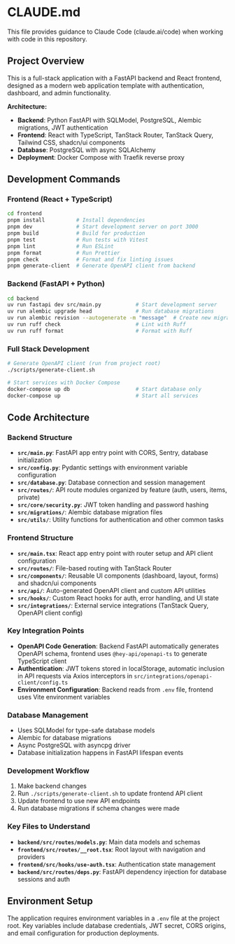# CLAUDE.md

This file provides guidance to Claude Code (claude.ai/code) when working with code in this repository.

## Project Overview

This is a full-stack application with a FastAPI backend and React frontend, designed as a modern web application template with authentication, dashboard, and admin functionality.

**Architecture:**
- **Backend**: Python FastAPI with SQLModel, PostgreSQL, Alembic migrations, JWT authentication
- **Frontend**: React with TypeScript, TanStack Router, TanStack Query, Tailwind CSS, shadcn/ui components
- **Database**: PostgreSQL with async SQLAlchemy
- **Deployment**: Docker Compose with Traefik reverse proxy

## Development Commands

### Frontend (React + TypeScript)
```bash
cd frontend
pnpm install          # Install dependencies
pnpm dev              # Start development server on port 3000
pnpm build            # Build for production
pnpm test             # Run tests with Vitest
pnpm lint             # Run ESLint
pnpm format           # Run Prettier
pnpm check            # Format and fix linting issues
pnpm generate-client  # Generate OpenAPI client from backend
```

### Backend (FastAPI + Python)
```bash
cd backend
uv run fastapi dev src/main.py           # Start development server
uv run alembic upgrade head              # Run database migrations
uv run alembic revision --autogenerate -m "message"  # Create new migration
uv run ruff check                        # Lint with Ruff
uv run ruff format                       # Format with Ruff
```

### Full Stack Development
```bash
# Generate OpenAPI client (run from project root)
./scripts/generate-client.sh

# Start services with Docker Compose
docker-compose up db                     # Start database only
docker-compose up                        # Start all services
```

## Code Architecture

### Backend Structure
- **`src/main.py`**: FastAPI app entry point with CORS, Sentry, database initialization
- **`src/config.py`**: Pydantic settings with environment variable configuration
- **`src/database.py`**: Database connection and session management
- **`src/routes/`**: API route modules organized by feature (auth, users, items, private)
- **`src/core/security.py`**: JWT token handling and password hashing
- **`src/migrations/`**: Alembic database migration files
- **`src/utils/`**: Utility functions for authentication and other common tasks

### Frontend Structure  
- **`src/main.tsx`**: React app entry point with router setup and API client configuration
- **`src/routes/`**: File-based routing with TanStack Router
- **`src/components/`**: Reusable UI components (dashboard, layout, forms) and shadcn/ui components
- **`src/api/`**: Auto-generated OpenAPI client and custom API utilities
- **`src/hooks/`**: Custom React hooks for auth, error handling, and UI state
- **`src/integrations/`**: External service integrations (TanStack Query, OpenAPI client config)

### Key Integration Points
- **OpenAPI Code Generation**: Backend FastAPI automatically generates OpenAPI schema, frontend uses `@hey-api/openapi-ts` to generate TypeScript client
- **Authentication**: JWT tokens stored in localStorage, automatic inclusion in API requests via Axios interceptors in `src/integrations/openapi-client/config.ts`
- **Environment Configuration**: Backend reads from `.env` file, frontend uses Vite environment variables

### Database Management
- Uses SQLModel for type-safe database models
- Alembic for database migrations
- Async PostgreSQL with asyncpg driver
- Database initialization happens in FastAPI lifespan events

### Development Workflow
1. Make backend changes
2. Run `./scripts/generate-client.sh` to update frontend API client
3. Update frontend to use new API endpoints
4. Run database migrations if schema changes were made

### Key Files to Understand
- **`backend/src/routes/models.py`**: Main data models and schemas
- **`frontend/src/routes/__root.tsx`**: Root layout with navigation and providers  
- **`frontend/src/hooks/use-auth.tsx`**: Authentication state management
- **`backend/src/routes/deps.py`**: FastAPI dependency injection for database sessions and auth

## Environment Setup

The application requires environment variables in a `.env` file at the project root. Key variables include database credentials, JWT secret, CORS origins, and email configuration for production deployments.